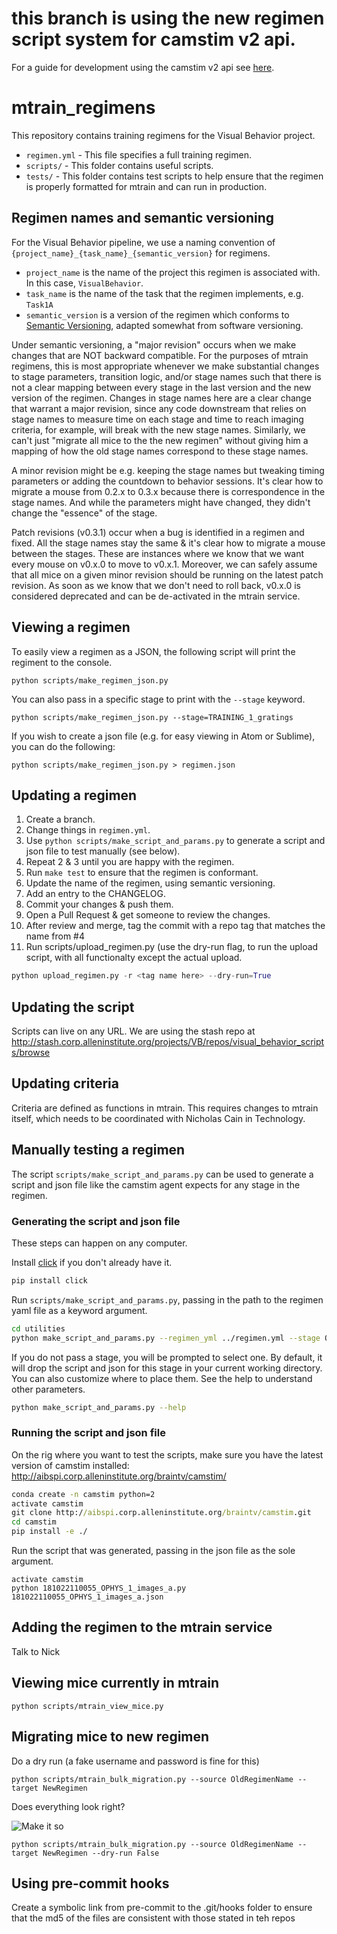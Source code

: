 # this branch is using the new regimen script system for camstim v2 api.

For a guide for development using the camstim v2 api see [here](https://alleninstitute.sharepoint.com/sites/Instrumentation/SitePages/CAMStim_V2_API.aspx).

# mtrain_regimens

This repository contains training regimens for the Visual Behavior project.

- `regimen.yml` - This file specifies a full training regimen.
- `scripts/` - This folder contains useful scripts.
- `tests/` - This folder contains test scripts to help ensure that the regimen is properly formatted for mtrain and can run in production.


## Regimen names and semantic versioning

For the Visual Behavior pipeline, we use a naming convention of `{project_name}_{task_name}_{semantic_version}` for regimens.

- `project_name` is the name of the project this regimen is associated with. In this case, `VisualBehavior`.
- `task_name` is the name of the task that the regimen implements, e.g. `Task1A`
- `semantic_version` is a version of the regimen which conforms to [Semantic Versioning](https://semver.org/spec/v2.0.0.html), adapted somewhat from software versioning.

Under semantic versioning, a "major revision" occurs when we make changes that are NOT backward compatible. For the purposes of mtrain regimens, this is most appropriate whenever we make substantial changes to stage parameters, transition logic, and/or stage names such that there is not a clear mapping between every stage in the last version and the new version of the regimen. Changes in stage names here are a clear change that warrant a major revision, since any code downstream that relies on stage names to measure time on each stage and time to reach imaging criteria, for example, will break with the new stage names. Similarly, we can't just "migrate all mice to the the new regimen" without giving him a mapping of how the old stage names correspond to these stage names.

A minor revision might be e.g. keeping the stage names but tweaking timing parameters or adding the countdown to behavior sessions. It's clear how to migrate a mouse from 0.2.x to 0.3.x because there is correspondence in the stage names. And while the parameters might have changed, they didn't change the "essence" of the stage.

Patch revisions (v0.3.1) occur when a bug is identified in a regimen and fixed. All the stage names stay the same & it's clear how to migrate a mouse between the stages. These are instances where we know that we want every mouse on v0.x.0 to move to v0.x.1. Moreover, we can safely assume that all mice on a given minor revision should be running on the latest patch revision. As soon as we know that we don't need to roll back, v0.x.0 is considered deprecated and can be de-activated in the mtrain service.


## Viewing a regimen

To easily view a regimen as a JSON, the following script will print the regiment to the console.

```
python scripts/make_regimen_json.py
```

You can also pass in a specific stage to print with the `--stage` keyword.

```
python scripts/make_regimen_json.py --stage=TRAINING_1_gratings
```

If you wish to create a json file (e.g. for easy viewing in Atom or Sublime), you can do the following:

```
python scripts/make_regimen_json.py > regimen.json
```


## Updating a regimen

1. Create a branch.
2. Change things in `regimen.yml`.
3. Use `python scripts/make_script_and_params.py` to generate a script and json file to test manually (see below).
4. Repeat 2 & 3 until you are happy with the regimen.
3. Run `make test` to ensure that the regimen is conformant.
4. Update the name of the regimen, using semantic versioning.
6. Add an entry to the CHANGELOG.
7. Commit your changes & push them.
8. Open a Pull Request & get someone to review the changes.
9. After review and merge, tag the commit with a repo tag that matches the name from #4
10. Run scripts/upload_regimen.py (use the dry-run flag, to run the upload script, with all functionalty except the actual upload.
``` Python
python upload_regimen.py -r <tag name here> --dry-run=True
```

## Updating the script

Scripts can live on any URL. We are using the stash repo at http://stash.corp.alleninstitute.org/projects/VB/repos/visual_behavior_scripts/browse

## Updating criteria

Criteria are defined as functions in mtrain. This requires changes to mtrain itself, which needs to be coordinated with Nicholas Cain in Technology.

## Manually testing a regimen

The script `scripts/make_script_and_params.py` can be used to generate a script and json file like the camstim agent expects for any stage in the regimen.

### Generating the script and json file

These steps can happen on any computer.

Install [click](https://click.palletsprojects.com/en/7.x/) if you don't already have it.

``` Bash
pip install click
```

Run `scripts/make_script_and_params.py`, passing in the path to the regimen yaml file as a keyword argument.

``` Bash
cd utilities
python make_script_and_params.py --regimen_yml ../regimen.yml --stage OPHYS_1_images_a
```

If you do not pass a stage, you will be prompted to select one. By default, it will drop the script and json for this stage in your current working directory. You can also customize where to place them. See the help to understand other parameters.

``` Bash
python make_script_and_params.py --help
```

### Running the script and json file

On the rig where you want to test the scripts, make sure you have the latest version of camstim installed: http://aibspi.corp.alleninstitute.org/braintv/camstim/

``` cmd
conda create -n camstim python=2
activate camstim
git clone http://aibspi.corp.alleninstitute.org/braintv/camstim.git
cd camstim
pip install -e ./
```

Run the script that was generated, passing in the json file as the sole argument.

```
activate camstim
python 181022110055_OPHYS_1_images_a.py 181022110055_OPHYS_1_images_a.json
```

## Adding the regimen to the mtrain service

Talk to Nick

## Viewing mice currently in mtrain


```
python scripts/mtrain_view_mice.py
```

## Migrating mice to new regimen

Do a dry run (a fake username and password is fine for this)

```
python scripts/mtrain_bulk_migration.py --source OldRegimenName --target NewRegimen
```

Does everything look right?

![Make it so](https://media.giphy.com/media/VLoN2iW8ii3wA/giphy.gif)

```
python scripts/mtrain_bulk_migration.py --source OldRegimenName --target NewRegimen --dry-run False
```

## Using pre-commit hooks

Create a symbolic link from pre-commit to the .git/hooks folder to ensure that the md5 of the files are consistent with those stated in teh repos
